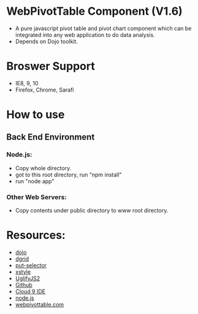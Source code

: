 # WebPivotTable Component (V1.6)

* A pure javascript pivot table and pivot chart component 
  which can be integrated into any web application to do data analysis.
* Depends on Dojo toolkit.

# Broswer Support

* IE8, 9, 10
* Firefox, Chrome, Sarafi

# How to use 

## Back End Environment 

### Node.js:

* Copy whole directory.
* got to this root directory, run "npm install"
* run "node app"

### Other Web Servers:

* Copy contents under public directory to www root directory.

# Resources:

* [dojo](http://dojotoolkit.org/) 
* [dgrid](https://github.com/SitePen/dgrid) 
* [put-selector](https://github.com/kriszyp/put-selector) 
* [xstyle](https://github.com/kriszyp/xstyle)
* [UglifyJS2](https://github.com/mishoo/UglifyJS2)
* [Github](https://github.com/)
* [Cloud 9 IDE](https://c9.io)
* [node.js](http://nodejs.org/)
* [webpivottable.com](http://webpivottable.com/)

